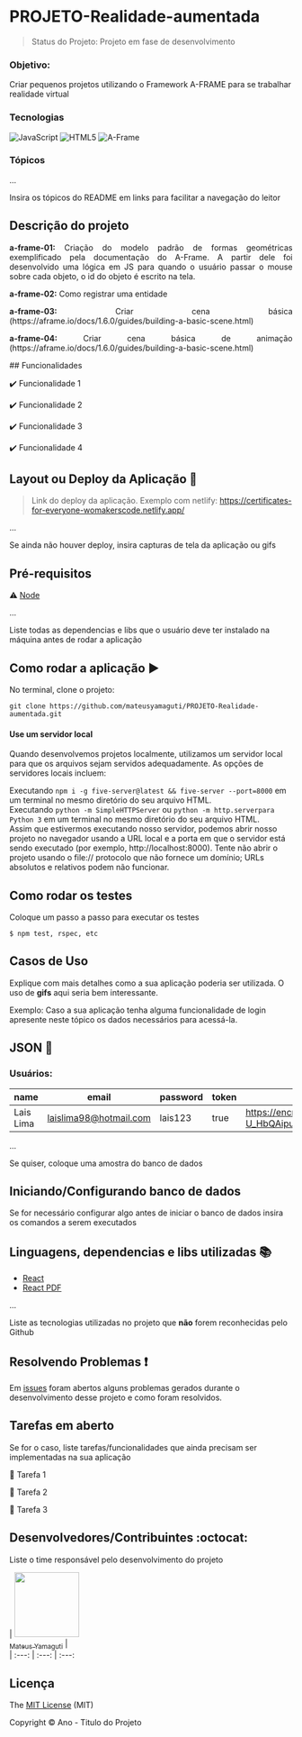 # PROJETO-Realidade-aumentada

> Status do Projeto: Projeto em fase de desenvolvimento

<h3>Objetivo:</h3> 
<p>
Criar pequenos projetos utilizando o Framework A-FRAME para se trabalhar realidade virtual
</p>

### Tecnologias

![JavaScript](https://img.shields.io/badge/javascript-%23323330.svg?style=for-the-badge&logo=javascript&logoColor=%23F7DF1E)
![HTML5](https://img.shields.io/badge/html5-%23E34F26.svg?style=for-the-badge&logo=html5&logoColor=white)
![A-Frame]()


### Tópicos 



... 

Insira os tópicos do README em links para facilitar a navegação do leitor

## Descrição do projeto 

<p align="justify">
  <b>a-frame-01:</b> Criação do modelo padrão de formas geométricas exemplificado pela documentação do A-Frame. A partir dele foi desenvolvido uma lógica em JS para quando o usuário passar o mouse sobre cada objeto, o id do objeto é escrito na tela. 
</p>
<p align="justify">
  <b>a-frame-02:</b> Como registrar uma entidade
</p>

<p align="justify">
  <b>a-frame-03:</b> Criar cena básica (https://aframe.io/docs/1.6.0/guides/building-a-basic-scene.html) 
</p>

<p align="justify">
  <b>a-frame-04:</b> Criar cena básica de animação (https://aframe.io/docs/1.6.0/guides/building-a-basic-scene.html) 
</p>
## Funcionalidades

:heavy_check_mark: Funcionalidade 1  

:heavy_check_mark: Funcionalidade 2  

:heavy_check_mark: Funcionalidade 3  

:heavy_check_mark: Funcionalidade 4  

## Layout ou Deploy da Aplicação :dash:

> Link do deploy da aplicação. Exemplo com netlify: https://certificates-for-everyone-womakerscode.netlify.app/

... 

Se ainda não houver deploy, insira capturas de tela da aplicação ou gifs

## Pré-requisitos

:warning: [Node](https://nodejs.org/en/download/)

...

Liste todas as dependencias e libs que o usuário deve ter instalado na máquina antes de rodar a aplicação 

## Como rodar a aplicação :arrow_forward:

No terminal, clone o projeto: 

```
git clone https://github.com/mateusyamaguti/PROJETO-Realidade-aumentada.git
```

#### Use um servidor local
Quando desenvolvemos projetos localmente, utilizamos um servidor local para que os arquivos sejam servidos adequadamente. As opções de servidores locais incluem: <br>

Executando `npm i -g five-server@latest && five-server --port=8000` em um terminal no mesmo diretório do seu arquivo HTML.<br>
Executando `python -m SimpleHTTPServer` ou `python -m http.serverpara Python 3` em um terminal no mesmo diretório do seu arquivo HTML.<br>
Assim que estivermos executando nosso servidor, podemos abrir nosso projeto no navegador usando a URL local e a porta em que o servidor está sendo executado (por exemplo, http://localhost:8000). Tente não abrir o projeto usando o file:// protocolo que não fornece um domínio; URLs absolutos e relativos podem não funcionar.

## Como rodar os testes

Coloque um passo a passo para executar os testes

```
$ npm test, rspec, etc 
```

## Casos de Uso

Explique com mais detalhes como a sua aplicação poderia ser utilizada. O uso de **gifs** aqui seria bem interessante. 

Exemplo: Caso a sua aplicação tenha alguma funcionalidade de login apresente neste tópico os dados necessários para acessá-la.

## JSON :floppy_disk:

### Usuários: 

|name|email|password|token|avatar|
| -------- |-------- |-------- |-------- |-------- |
|Lais Lima|laislima98@hotmail.com|lais123|true|https://encrypted-tbn0.gstatic.com/images?q=tbn%3AANd9GcS9-U_HbQAipum9lWln3APcBIwng7T46hdBA42EJv8Hf6Z4fDT3&usqp=CAU|

... 

Se quiser, coloque uma amostra do banco de dados 

## Iniciando/Configurando banco de dados

Se for necessário configurar algo antes de iniciar o banco de dados insira os comandos a serem executados 

## Linguagens, dependencias e libs utilizadas :books:

- [React](https://pt-br.reactjs.org/docs/create-a-new-react-app.html)
- [React PDF](https://react-pdf.org/)

...

Liste as tecnologias utilizadas no projeto que **não** forem reconhecidas pelo Github 

## Resolvendo Problemas :exclamation:

Em [issues]() foram abertos alguns problemas gerados durante o desenvolvimento desse projeto e como foram resolvidos. 

## Tarefas em aberto

Se for o caso, liste tarefas/funcionalidades que ainda precisam ser implementadas na sua aplicação

:memo: Tarefa 1 

:memo: Tarefa 2 

:memo: Tarefa 3 

## Desenvolvedores/Contribuintes :octocat:

Liste o time responsável pelo desenvolvimento do projeto

| [<img src="https://avatars.githubusercontent.com/u/104587996?s=400&u=3566cc0da3b05b02e8cd36bed3c709d0046f5b61&v=4" width=115><br><sub>Mateus Yamaguti</sub>](https://github.com/Diana-ops) |  
| :---: | :---: | :---: 

## Licença 

The [MIT License]() (MIT)

Copyright :copyright: Ano - Titulo do Projeto